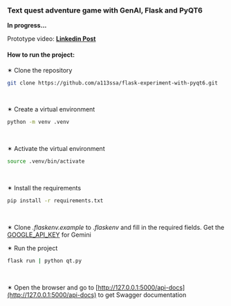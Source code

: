 ### Text quest adventure game with GenAI, Flask and PyQT6

**In progress...**

Prototype video: [**Linkedin Post**](https://www.linkedin.com/posts/kate-balabanovich_flask-python-gemini-activity-7268026923501371393-ZLzf)
<br>

#### How to run the project:
✶ Clone the repository
```bash
git clone https://github.com/a113ssa/flask-experiment-with-pyqt6.git
```
<br>

✶ Create a virtual environment
```bash
python -m venv .venv
```
<br>

✶ Activate the virtual environment
```bash
source .venv/bin/activate
```
<br>

✶ Install the requirements
```bash
pip install -r requirements.txt
```
<br>

✶ Clone _.flaskenv.example_ to _.flaskenv_ and fill in the required fields. Get the [GOOGLE_API_KEY](https://ai.google.dev/gemini-api/docs/api-key) for Gemini
<br>


✶ Run the project
```bash
flask run | python qt.py
```
<br>

✶ Open the browser and go to [http://127.0.0.1:5000/api-docs](http://127.0.0.1:5000/api-docs) to get Swagger documentation
